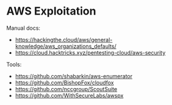 # AWS Exploitation

Manual docs:
- https://hackingthe.cloud/aws/general-knowledge/aws_organizations_defaults/
- https://cloud.hacktricks.xyz/pentesting-cloud/aws-security

Tools:
- https://github.com/shabarkin/aws-enumerator
- https://github.com/BishopFox/cloudfox
- https://github.com/nccgroup/ScoutSuite
- https://github.com/WithSecureLabs/awspx

